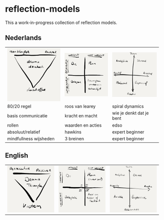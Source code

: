 # reflection-models

This a work-in-progress collection of reflection models.

## Nederlands

<table>
    <tr>
        <td>
            <a href="./articles/nl/dramadriehoek.md">
                <img src="./images/nl/dramadriehoek.jpg" alt="Dramadriehoek" width="300px">
            </a>
        </td>
        <td>
            <img src="./images/nl/eisenhouwer-matrix.jpg" alt="Eisenhouwer Matrix" width="300px">
        </td>
        <td>
            <img src="./images/nl/social-styles.jpg" alt="Social Styles" width="300px">
        </td>
    </tr>
    <tr>
      <td>80/20 regel</td>
      <td>roos van learey</td>
      <td>spiral dynamics</td>
    </tr>
    <tr>
      <td>basis communicatie</td>
      <td>kracht en macht</td>
      <td>wie je denkt dat je bent</td>
    </tr>
    <tr>
      <td>rollen</td>
      <td>waarden en acties</td>
      <td>edso</td>
    </tr>
    <tr>
      <td>absoluut/relatief</td>
      <td>hawkins</td>
      <td>expert beginner</td>
    </tr>
    <tr>
      <td>mindfullness wijsheden</td>
      <td>3 breinen</td>
      <td>expert beginner</td>
    </tr>
</table>

## English

<table>
    <tr>
        <td><img src="./images/en/dramatriangle.jpg" alt="Dramatriangle" width="300px"></td>
        <td><img src="./images/en/eisenhouwer-matrix.jpg" alt="Eisenhouwer Matrix" width="300px"></td>
        <td><img src="./images/en/social-styles.jpg" alt="Social Styles" width="300px"></td>
    </tr>
</table>